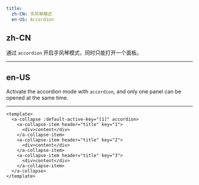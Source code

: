 ```yaml
title:
  zh-CN: 手风琴模式
  en-US: Accordion
```

## zh-CN

通过 `accordion` 开启手风琴模式，同时只能打开一个面板。

---

## en-US

Activate the accordion mode with `accordion`, and only one panel can be opened at the same time.

---

```vue
<template>
  <a-collapse :default-active-key="[1]" accordion>
    <a-collapse-item header="title" key="1">
      <div>content</div>
    </a-collapse-item>
    <a-collapse-item header="title" key="2">
      <div>content</div>
    </a-collapse-item>
    <a-collapse-item header="title" key="3">
      <div>content</div>
    </a-collapse-item>
  </a-collapse>
</template>
```
